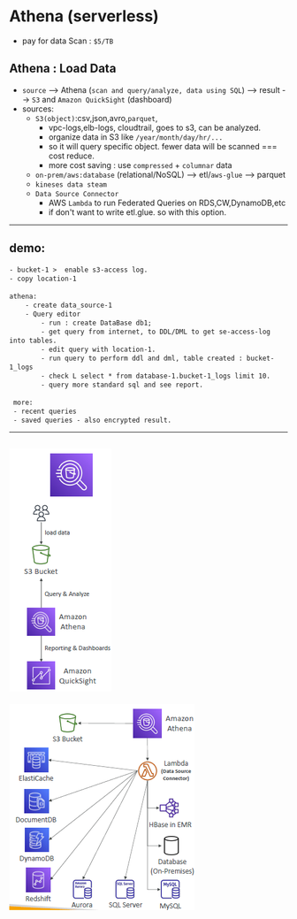 # Athena (serverless)

- pay for data Scan : `$5/TB`

## Athena : Load Data
- `source` --> Athena (`scan and query/analyze, data using SQL`) --> result --> `S3` and `Amazon QuickSight` (dashboard)
- sources:
  - `S3(object)`:csv,json,avro,`parquet`, 
    - vpc-logs,elb-logs, cloudtrail, goes to s3, can be analyzed.
    - organize data in S3 like `/year/month/day/hr/...`
    - so it will query specific object. fewer data will be scanned === cost reduce.
    - more cost saving : use `compressed` + `columnar` data
  - `on-prem/aws:database` (relational/NoSQL) --> etl/`aws-glue` --> parquet
  - `kineses data steam`
  - `Data Source Connector`
    - AWS `Lambda` to run Federated Queries on RDS,CW,DynamoDB,etc
    - if don't want to write etl.glue. so with this option.

---
## demo:
```
- bucket-1 >  enable s3-access log.
- copy location-1

athena:
    - create data_source-1
    - Query editor
        - run : create DataBase db1;
        - get query from internet, to DDL/DML to get se-access-log into tables.
        - edit query with location-1.
        - run query to perform ddl and dml, table created : bucket-1_logs
        - check L select * from database-1.bucket-1_logs limit 10.
        - query more standard sql and see report.

 more:
 - recent queries
 - saved queries - also encrypted result.   
```
---
![img.png](../99_img/moreSrv/athena/img.png)
---
![img_1.png](../99_img/moreSrv/athena/img_1.png)